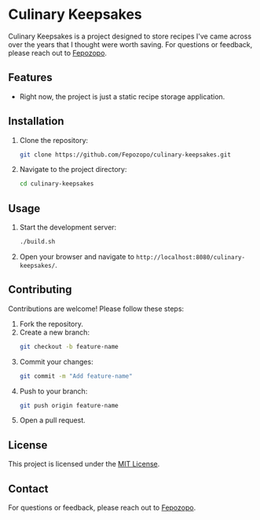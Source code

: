 # Culinary Keepsakes

Culinary Keepsakes is a project designed to store recipes I've came across over the years that I thought were worth saving. For questions or feedback, please reach out to [Fepozopo](https://github.com/Fepozopo).

## Features

- Right now, the project is just a static recipe storage application.

## Installation

1. Clone the repository:
    ```bash
    git clone https://github.com/Fepozopo/culinary-keepsakes.git
    ```
2. Navigate to the project directory:
    ```bash
    cd culinary-keepsakes
    ```

## Usage

1. Start the development server:
    ```bash
    ./build.sh
    ```
2. Open your browser and navigate to `http://localhost:8080/culinary-keepsakes/`.

## Contributing

Contributions are welcome! Please follow these steps:

1. Fork the repository.
2. Create a new branch:
    ```bash
    git checkout -b feature-name
    ```
3. Commit your changes:
    ```bash
    git commit -m "Add feature-name"
    ```
4. Push to your branch:
    ```bash
    git push origin feature-name
    ```
5. Open a pull request.

## License

This project is licensed under the [MIT License](LICENSE).

## Contact

For questions or feedback, please reach out to [Fepozopo](https://github.com/Fepozopo).
